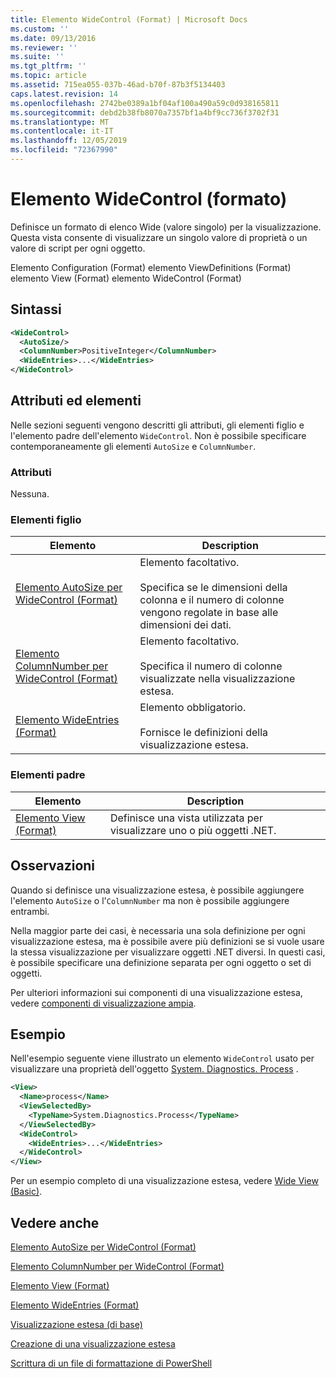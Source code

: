 ```yaml
---
title: Elemento WideControl (Format) | Microsoft Docs
ms.custom: ''
ms.date: 09/13/2016
ms.reviewer: ''
ms.suite: ''
ms.tgt_pltfrm: ''
ms.topic: article
ms.assetid: 715ea055-037b-46ad-b70f-87b3f5134403
caps.latest.revision: 14
ms.openlocfilehash: 2742be0389a1bf04af100a490a59c0d938165811
ms.sourcegitcommit: debd2b38fb8070a7357bf1a4bf9cc736f3702f31
ms.translationtype: MT
ms.contentlocale: it-IT
ms.lasthandoff: 12/05/2019
ms.locfileid: "72367990"
---
```

# <a name="widecontrol-element-format"></a>Elemento WideControl (formato)

Definisce un formato di elenco Wide (valore singolo) per la visualizzazione. Questa vista consente di visualizzare un singolo valore di proprietà o un valore di script per ogni oggetto.

Elemento Configuration (Format) elemento ViewDefinitions (Format) elemento View (Format) elemento WideControl (Format)

## <a name="syntax"></a>Sintassi

```xml
<WideControl>
  <AutoSize/>
  <ColumnNumber>PositiveInteger</ColumnNumber>
  <WideEntries>...</WideEntries>
</WideControl>
```

## <a name="attributes-and-elements"></a>Attributi ed elementi

Nelle sezioni seguenti vengono descritti gli attributi, gli elementi figlio e l'elemento padre dell'elemento `WideControl`. Non è possibile specificare contemporaneamente gli elementi `AutoSize` e `ColumnNumber`.

### <a name="attributes"></a>Attributi

Nessuna.

### <a name="child-elements"></a>Elementi figlio

|Elemento|Description|
|-------------|-----------------|
|[Elemento AutoSize per WideControl (Format)](./autosize-element-for-widecontrol-format.md)|Elemento facoltativo.<br /><br /> Specifica se le dimensioni della colonna e il numero di colonne vengono regolate in base alle dimensioni dei dati.|
|[Elemento ColumnNumber per WideControl (Format)](./columnnumber-element-for-widecontrol-format.md)|Elemento facoltativo.<br /><br /> Specifica il numero di colonne visualizzate nella visualizzazione estesa.|
|[Elemento WideEntries (Format)](./wideentries-element-for-widecontrol-format.md)|Elemento obbligatorio.<br /><br /> Fornisce le definizioni della visualizzazione estesa.|

### <a name="parent-elements"></a>Elementi padre

|Elemento|Description|
|-------------|-----------------|
|[Elemento View (Format)](./view-element-format.md)|Definisce una vista utilizzata per visualizzare uno o più oggetti .NET.|

## <a name="remarks"></a>Osservazioni

Quando si definisce una visualizzazione estesa, è possibile aggiungere l'elemento `AutoSize` o l'`ColumnNumber` ma non è possibile aggiungere entrambi.

Nella maggior parte dei casi, è necessaria una sola definizione per ogni visualizzazione estesa, ma è possibile avere più definizioni se si vuole usare la stessa visualizzazione per visualizzare oggetti .NET diversi. In questi casi, è possibile specificare una definizione separata per ogni oggetto o set di oggetti.

Per ulteriori informazioni sui componenti di una visualizzazione estesa, vedere [componenti di visualizzazione ampia](./creating-a-wide-view.md).

## <a name="example"></a>Esempio

Nell'esempio seguente viene illustrato un elemento `WideControl` usato per visualizzare una proprietà dell'oggetto [System. Diagnostics. Process](/dotnet/api/System.Diagnostics.Process) .

```xml
<View>
  <Name>process</Name>
  <ViewSelectedBy>
    <TypeName>System.Diagnostics.Process</TypeName>
  </ViewSelectedBy>
  <WideControl>
    <WideEntries>...</WideEntries>
  </WideControl>
</View>
```

Per un esempio completo di una visualizzazione estesa, vedere [Wide View (Basic)](./wide-view-basic.md).

## <a name="see-also"></a>Vedere anche

[Elemento AutoSize per WideControl (Format)](./autosize-element-for-widecontrol-format.md)

[Elemento ColumnNumber per WideControl (Format)](./columnnumber-element-for-widecontrol-format.md)

[Elemento View (Format)](./view-element-format.md)

[Elemento WideEntries (Format)](./wideentries-element-for-widecontrol-format.md)

[Visualizzazione estesa (di base)](./wide-view-basic.md)

[Creazione di una visualizzazione estesa](./creating-a-wide-view.md)

[Scrittura di un file di formattazione di PowerShell](./writing-a-powershell-formatting-file.md)
